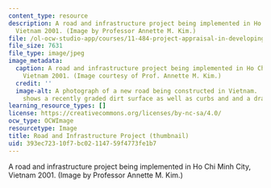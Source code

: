 ```yaml
---
content_type: resource
description: A road and infrastructure project being implemented in Ho Chi Minh City,
  Vietnam 2001. (Image by Professor Annette M. Kim.)
file: /ol-ocw-studio-app/courses/11-484-project-appraisal-in-developing-countries-spring-2005/393ec72310f7bc02114759f4773fe1b7_11-484s05-th.jpg
file_size: 7631
file_type: image/jpeg
image_metadata:
  caption: A road and infrastructure project being implemented in Ho Chi Minh City,
    Vietnam 2001. (Image courtesy of Prof. Annette M. Kim.)
  credit: ''
  image-alt: A photograph of a new road being constructed in Vietnam.  The photograph
    shows a recently graded dirt surface as well as curbs and and a drainage system.
learning_resource_types: []
license: https://creativecommons.org/licenses/by-nc-sa/4.0/
ocw_type: OCWImage
resourcetype: Image
title: Road and Infrastructure Project (thumbnail)
uid: 393ec723-10f7-bc02-1147-59f4773fe1b7
---
```

A road and infrastructure project being implemented in Ho Chi Minh City, Vietnam 2001. (Image by Professor Annette M. Kim.)